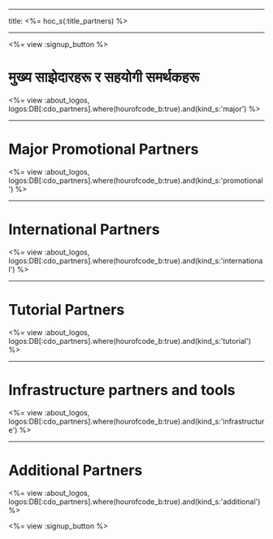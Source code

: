 * * *

title: <%= hoc_s(:title_partners) %>

* * *

<%= view :signup_button %>

# मुख्य साझेदारहरू र सहयोगी समर्थकहरू

<%= view :about_logos, logos:DB[:cdo_partners].where(hourofcode_b:true).and(kind_s:'major') %>

* * *

# Major Promotional Partners

<%= view :about_logos, logos:DB[:cdo_partners].where(hourofcode_b:true).and(kind_s:'promotional') %>

* * *

# International Partners

<%= view :about_logos, logos:DB[:cdo_partners].where(hourofcode_b:true).and(kind_s:'international') %>

* * *

# Tutorial Partners

<%= view :about_logos, logos:DB[:cdo_partners].where(hourofcode_b:true).and(kind_s:'tutorial') %>

* * *

# Infrastructure partners and tools

<%= view :about_logos, logos:DB[:cdo_partners].where(hourofcode_b:true).and(kind_s:'infrastructure') %>

* * *

# Additional Partners

<%= view :about_logos, logos:DB[:cdo_partners].where(hourofcode_b:true).and(kind_s:'additional') %>

<%= view :signup_button %>